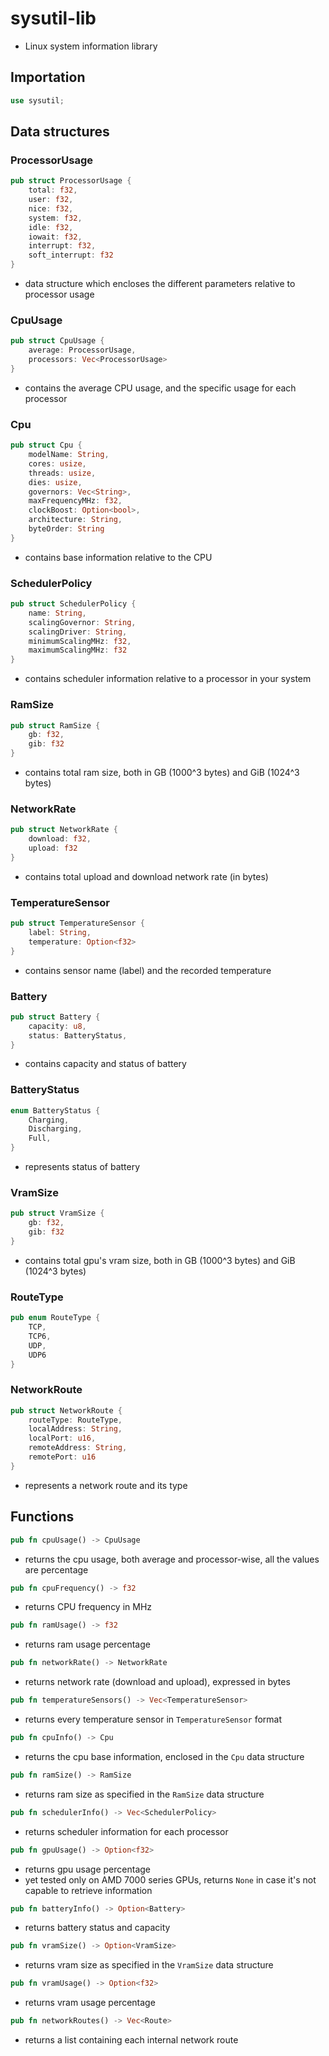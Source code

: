 # sysutil-lib
- Linux system information library

## Importation
```rust
use sysutil;
```

## Data structures
### ProcessorUsage
```rust
pub struct ProcessorUsage {
    total: f32,
    user: f32,
    nice: f32,
    system: f32,
    idle: f32,
    iowait: f32,
    interrupt: f32,
    soft_interrupt: f32
}
```
- data structure which encloses the different parameters relative to processor usage

### CpuUsage
```rust
pub struct CpuUsage {
    average: ProcessorUsage,
    processors: Vec<ProcessorUsage>
}
```
- contains the average CPU usage, and the specific usage for each processor

### Cpu
```rust
pub struct Cpu {
    modelName: String,
    cores: usize,
    threads: usize,
    dies: usize,
    governors: Vec<String>,
    maxFrequencyMHz: f32,
    clockBoost: Option<bool>,
    architecture: String,
    byteOrder: String
}
```
- contains base information relative to the CPU

### SchedulerPolicy
```rust
pub struct SchedulerPolicy {
    name: String,
    scalingGovernor: String,
    scalingDriver: String,
    minimumScalingMHz: f32,
    maximumScalingMHz: f32
}
```
- contains scheduler information relative to a processor in your system

### RamSize
```rust
pub struct RamSize {
    gb: f32,
    gib: f32
}
```
- contains total ram size, both in GB (1000^3 bytes) and GiB (1024^3 bytes) 

### NetworkRate
```rust
pub struct NetworkRate {
    download: f32,
    upload: f32
}
```
- contains total upload and download network rate (in bytes)

### TemperatureSensor
```rust
pub struct TemperatureSensor {
    label: String,
    temperature: Option<f32>
}
```
- contains sensor name (label) and the recorded temperature

### Battery

```rust
pub struct Battery {
    capacity: u8,
    status: BatteryStatus, 
}
```

- contains capacity and status of battery

### BatteryStatus

```rust
enum BatteryStatus {
    Charging,
    Discharging,
    Full,
}
```

- represents status of battery

### VramSize
```rust
pub struct VramSize {
    gb: f32,
    gib: f32
}
```
- contains total gpu's vram size, both in GB (1000^3 bytes) and GiB (1024^3 bytes)

### RouteType
```rust
pub enum RouteType {
    TCP,
    TCP6,
    UDP,
    UDP6
}
```

### NetworkRoute
```rust
pub struct NetworkRoute {
    routeType: RouteType,
    localAddress: String,
    localPort: u16,
    remoteAddress: String,
    remotePort: u16
}
```
- represents a network route and its type

## Functions
```rust
pub fn cpuUsage() -> CpuUsage
```
- returns the cpu usage, both average and processor-wise, all the values are percentage
```rust
pub fn cpuFrequency() -> f32
```
- returns CPU frequency in MHz

```rust
pub fn ramUsage() -> f32 
```
- returns ram usage percentage

```rust
pub fn networkRate() -> NetworkRate
```
- returns network rate (download and upload), expressed in bytes

```rust
pub fn temperatureSensors() -> Vec<TemperatureSensor>
```
- returns every temperature sensor in `TemperatureSensor` format

```rust
pub fn cpuInfo() -> Cpu
```
- returns the cpu base information, enclosed in the `Cpu` data structure

```rust
pub fn ramSize() -> RamSize
```
- returns ram size as specified in the `RamSize` data structure

```rust
pub fn schedulerInfo() -> Vec<SchedulerPolicy>
```
- returns scheduler information for each processor

```rust
pub fn gpuUsage() -> Option<f32>
```
- returns gpu usage percentage
- yet tested only on AMD 7000 series GPUs, returns `None` in case it's not capable to retrieve information

```rust
pub fn batteryInfo() -> Option<Battery> 
```
- returns battery status and capacity

```rust
pub fn vramSize() -> Option<VramSize>
```
- returns vram size as specified in the `VramSize` data structure

```rust
pub fn vramUsage() -> Option<f32>
```
- returns vram usage percentage

```rust
pub fn networkRoutes() -> Vec<Route>
```
- returns a list containing each internal network route